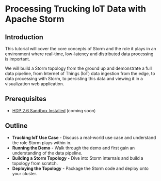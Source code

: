 # Processing Trucking IoT Data with Apache Storm

## Introduction

This tutorial will cover the core concepts of Storm and the role it plays in an environment where real-time, low-latency and distributed data processing is important.

We will build a Storm topology from the ground up and demonstrate a full data pipeline, from Internet of Things (IoT) data ingestion from the edge, to data processing with Storm, to persisting this data and viewing it in a visualization web application.


## Prerequisites

-   [HDP 2.6 Sandbox Installed](https://hortonworks.com/downloads/#sandbox) (coming soon)


## Outline

-   **Trucking IoT Use Case** - Discuss a real-world use case and understand the role Storm plays within in.
-   **Running the Demo** - Walk through the demo and first gain an understanding of the data pipeline.
-   **Building a Storm Topology** - Dive into Storm internals and build a topology from scratch.
-   **Deploying the Topology** - Package the Storm code and deploy onto your cluster.
